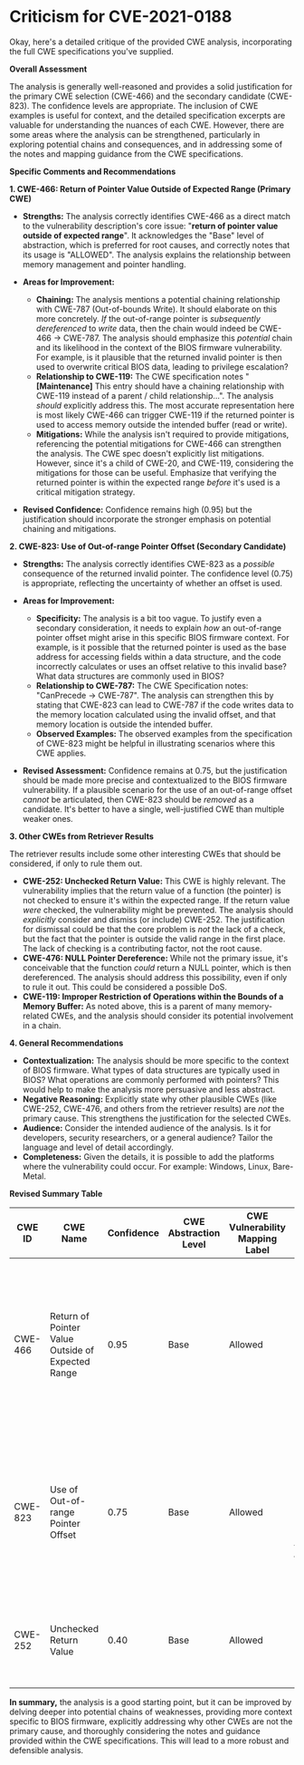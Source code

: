 # Criticism for CVE-2021-0188

Okay, here's a detailed critique of the provided CWE analysis, incorporating the full CWE specifications you've supplied.

**Overall Assessment**

The analysis is generally well-reasoned and provides a solid justification for the primary CWE selection (CWE-466) and the secondary candidate (CWE-823). The confidence levels are appropriate. The inclusion of CWE examples is useful for context, and the detailed specification excerpts are valuable for understanding the nuances of each CWE. However, there are some areas where the analysis can be strengthened, particularly in exploring potential chains and consequences, and in addressing some of the notes and mapping guidance from the CWE specifications.

**Specific Comments and Recommendations**

**1. CWE-466: Return of Pointer Value Outside of Expected Range (Primary CWE)**

*   **Strengths:** The analysis correctly identifies CWE-466 as a direct match to the vulnerability description's core issue: "**return of pointer value outside of expected range**". It acknowledges the "Base" level of abstraction, which is preferred for root causes, and correctly notes that its usage is "ALLOWED". The analysis explains the relationship between memory management and pointer handling.

*   **Areas for Improvement:**
    *   **Chaining:** The analysis mentions a potential chaining relationship with CWE-787 (Out-of-bounds Write). It should elaborate on this more concretely.  *If* the out-of-range pointer is *subsequently dereferenced* to *write* data, then the chain would indeed be CWE-466 -> CWE-787. The analysis should emphasize this *potential* chain and its likelihood in the context of the BIOS firmware vulnerability. For example, is it plausible that the returned invalid pointer is then used to overwrite critical BIOS data, leading to privilege escalation?
    *   **Relationship to CWE-119:**  The CWE specification notes "**[Maintenance]** This entry should have a chaining relationship with CWE-119 instead of a parent / child relationship...".  The analysis *should* explicitly address this.  The most accurate representation here is most likely CWE-466 can trigger CWE-119 if the returned pointer is used to access memory outside the intended buffer (read or write).
    *   **Mitigations:**  While the analysis isn't required to provide mitigations, referencing the potential mitigations for CWE-466 can strengthen the analysis.  The CWE spec doesn't explicitly list mitigations. However, since it's a child of CWE-20, and CWE-119, considering the mitigations for those can be useful. Emphasize that verifying the returned pointer is within the expected range *before* it's used is a critical mitigation strategy.

*   **Revised Confidence:**  Confidence remains high (0.95) but the justification should incorporate the stronger emphasis on potential chaining and mitigations.

**2. CWE-823: Use of Out-of-range Pointer Offset (Secondary Candidate)**

*   **Strengths:** The analysis correctly identifies CWE-823 as a *possible* consequence of the returned invalid pointer. The confidence level (0.75) is appropriate, reflecting the uncertainty of whether an offset is used.

*   **Areas for Improvement:**
    *   **Specificity:**  The analysis is a bit too vague. To justify even a secondary consideration, it needs to explain *how* an out-of-range pointer offset might arise in this specific BIOS firmware context.  For example, is it possible that the returned pointer is used as the base address for accessing fields within a data structure, and the code incorrectly calculates or uses an offset relative to this invalid base? What data structures are commonly used in BIOS?
    *   **Relationship to CWE-787:** The CWE Specification notes: "CanPrecede -> CWE-787". The analysis can strengthen this by stating that CWE-823 can lead to CWE-787 if the code writes data to the memory location calculated using the invalid offset, and that memory location is outside the intended buffer.
    *   **Observed Examples:**  The observed examples from the specification of CWE-823 might be helpful in illustrating scenarios where this CWE applies.

*   **Revised Assessment:** Confidence remains at 0.75, but the justification should be made more precise and contextualized to the BIOS firmware vulnerability.  If a plausible scenario for the use of an out-of-range offset *cannot* be articulated, then CWE-823 should be *removed* as a candidate.  It's better to have a single, well-justified CWE than multiple weaker ones.

**3. Other CWEs from Retriever Results**

The retriever results include some other interesting CWEs that should be considered, if only to rule them out.

*   **CWE-252: Unchecked Return Value:** This CWE is highly relevant.  The vulnerability implies that the return value of a function (the pointer) is not checked to ensure it's within the expected range.  If the return value *were* checked, the vulnerability might be prevented.  The analysis should *explicitly* consider and dismiss (or include) CWE-252. The justification for dismissal could be that the core problem is *not* the lack of a check, but the fact that the pointer is outside the valid range in the first place. The lack of checking is a contributing factor, not the root cause.
*   **CWE-476: NULL Pointer Dereference:** While not the primary issue, it's conceivable that the function *could* return a NULL pointer, which is then dereferenced. The analysis should address this possibility, even if only to rule it out. This could be considered a possible DoS.
*   **CWE-119: Improper Restriction of Operations within the Bounds of a Memory Buffer:** As noted above, this is a parent of many memory-related CWEs, and the analysis should consider its potential involvement in a chain.

**4. General Recommendations**

*   **Contextualization:**  The analysis should be more specific to the context of BIOS firmware.  What types of data structures are typically used in BIOS? What operations are commonly performed with pointers? This would help to make the analysis more persuasive and less abstract.
*   **Negative Reasoning:**  Explicitly state why other plausible CWEs (like CWE-252, CWE-476, and others from the retriever results) are *not* the primary cause. This strengthens the justification for the selected CWEs.
*   **Audience:** Consider the intended audience of the analysis. Is it for developers, security researchers, or a general audience? Tailor the language and level of detail accordingly.
*   **Completeness:** Given the details, it is possible to add the platforms where the vulnerability could occur. For example: Windows, Linux, Bare-Metal.

**Revised Summary Table**

| CWE ID  | CWE Name                                      | Confidence | CWE Abstraction Level | CWE Vulnerability Mapping Label | CWE-Vulnerability Mapping Notes                                                                                                                               |
| ------- | --------------------------------------------- | ---------- | ----------------------- | -------------------------------- | ------------------------------------------------------------------------------------------------------------------------------------------------------------- |
| CWE-466 | Return of Pointer Value Outside of Expected Range | 0.95     | Base                    | Allowed                          | Primary CWE.  The function returns a pointer to memory outside the expected range, leading to potential memory corruption or privilege escalation.         |
| CWE-823 | Use of Out-of-range Pointer Offset            | 0.75     | Base                    | Allowed                          | Secondary Candidate. If the returned pointer is used with an invalid offset, this CWE applies. *Requires further justification specific to BIOS context*. |
| CWE-252 | Unchecked Return Value                       | 0.40     | Base                    | Allowed                          | Contributing Factor. The lack of checking is a contributing factor, not the root cause.                                                                                                                                                                               |

**In summary,** the analysis is a good starting point, but it can be improved by delving deeper into potential chains of weaknesses, providing more context specific to BIOS firmware, explicitly addressing why other CWEs are not the primary cause, and thoroughly considering the notes and guidance provided within the CWE specifications. This will lead to a more robust and defensible analysis.